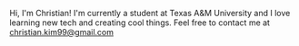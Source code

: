 Hi, I'm Christian! I'm currently a student at Texas A&M University and I love learning new tech and creating cool things.
Feel free to contact me at christian.kim99@gmail.com

<!---
cmskim/cmskim is a ✨ special ✨ repository because its `README.md` (this file) appears on your GitHub profile.
You can click the Preview link to take a look at your changes.
--->
